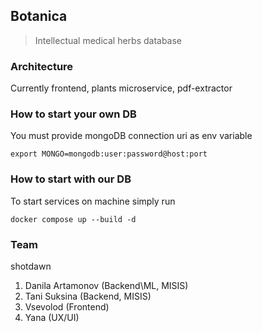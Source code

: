 ## Botanica

> Intellectual medical herbs database

### Architecture

Currently frontend, plants microservice, pdf-extractor

### How to start your own DB

You must provide mongoDB connection uri as env variable

```shell
export MONGO=mongodb:user:password@host:port
```

### How to start with our DB

To start services on machine simply run

```shell
docker compose up --build -d
```

### Team

shotdawn

1. Danila Artamonov (Backend\ML, MISIS)
2. Tani Suksina (Backend, MISIS)
3. Vsevolod (Frontend)
4. Yana (UX/UI)
